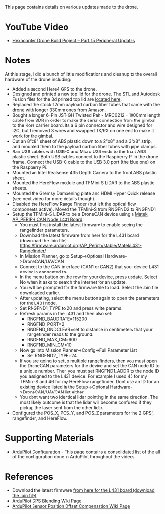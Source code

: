 This page contains details on various updates made to the drone.

# YouTube Video
- [Hexacopter Drone Build Project – Part 15 Peripheral Updates](https://youtu.be/XXX)

# Notes
At this stage, I did a bunch of little modifications and cleanup to the overall hardware of the drone including:
- Added a second Here4 GPS to the drone.
- Designed and printed a new top lid for the drone. The STL and Autodesk Fusion files for the 3d printed top lid are [located here](../../3d-print-files/drone-top-lid/).
- Replaced the stock 12mm payload carbon fiber tubes that came with the drone with longer 330mm ones from Amazon.
- Bought a longer 6-Pin JST-GH Twisted Pair - MRC0212 - 1000mm length cable from 3DR in order to make the serial connection from the gimbal to the Kore carrier board. Its a 6 pin connector and wire designed for I2C, but I removed 3 wires and swapped TX/RX on one end to make it work for the gimbal.
- Cut an 8"x8" sheet of ABS plastic down to a 2"x8" and a 3"x8" strip, and mounted them to the payload carbon fiber tubes with pipe clamps.
- Ran USB cables with USB-C and Micro USB ends to the front ABS plastic sheet. Both USB cables connect to the Raspberry Pi in the drone frame. Connect the USB-C cable to the USB 3.0 port (the blue one) on the Raspberry Pi.
- Mounted an Intel Realsense 435 Depth Camera to the front ABS plastic sheet.
- Mounted the HereFlow module and TFMini-S LiDAR to the ABS plastic sheets.
- Mounted the Gremsy Dampening plate and HDMI Hyper Quick release (see next video for more details though).
- Disabled the HereFlow Range Finder (but left the optical flow components active). Moved the TFMini-S from RNGFND2 to RNGFND1
- Setup the TFMini-S LiDAR to be a DroneCAN device using a [Matek AP_PERIPH CAN Node L431 Board](https://www.mateksys.com/?portfolio=can-l431)
  - You must first install the latest firmware to enable seeing the rangefinder parameters.
  - Download the latest firmware from here for the L431 board (download the .bin file): https://firmware.ardupilot.org/AP_Periph/stable/MatekL431-Rangefinder/
  - In Mission Planner, go to Setup->Optional Hardware->DroneCAN/UAVCAN
  - Connect to the CAN interface (CAN1 or CAN2) that your device L431 device is connected to.
  - In the menu button on the row for your device, press update. Select No when it asks to search the internet for an update.
  - You will be prompted for the firmware file to load. Select the .bin file downloaded earlier.
  - After updating, select the menu button again to open the parameters for the L431 node.
  - Set RNGFND1_TYPE to 20 and press write params.
  - Refresh params in the L431 and then also set:
    - RNGFND_BAUDRATE=115200
    - RNGFND_PORT=2
    - RNGFND_GNDCLEAR=set to distance in centimeters that your rangefinder reads to the ground.
    - RNGFND_MAX_CM=600
    - RNGFND_MIN_CM=10
  - Now go into Mission Planner->Config->Full Parameter List
    - Set RNGFND2_TYPE=24
  - If you are going to setup multiple rangefinders, then you must open the DroneCAN parameters for the device and set the CAN node ID to a unique number. Then you must set RNGFND1_ADDR to the node ID you assigned to the L431 device. For example I used 45 for my TFMini-S and 46 for my HereFlow rangefinder. Dont use an ID for an existing device listed in the Setup->Optional Hardware->DroneCAN/UAVCAN list either.
  - You dont want two identical lidar pointing in the same direction. The most likely outcome is that the lidar will become confused if they pickup the laser sent from the other lidar.
- Configured the POS_X, POS_Y, and POS_Z parameters for the 2 GPS', rangefinder, and HereFlow.




# Supporting Materials
- [ArduPilot Configuration](../ArduPilot-Config/ArduPilot-Config.md) - This page contains a consolidated list of the all of the configuration done in ArduPilot throughout the videos.


# References 
- Download the latest firmware [from here for the L431 board (download the .bin file)](https://firmware.ardupilot.org/AP_Periph/stable/MatekL431-Rangefinder/)
- [ArduPilot GPS Blending Wiki Page](https://ardupilot.org/copter/docs/common-gps-blending.html)
- [ArduPilot Sensor Position Offset Compensation Wiki Page](https://ardupilot.org/copter/docs/common-sensor-offset-compensation.html)